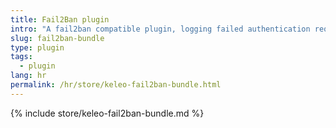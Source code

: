 ```yaml
---
title: Fail2Ban plugin
intro: "A fail2ban compatible plugin, logging failed authentication requests"
slug: fail2ban-bundle
type: plugin
tags:
  - plugin
lang: hr
permalink: /hr/store/keleo-fail2ban-bundle.html
---
```


{% include store/keleo-fail2ban-bundle.md %}
